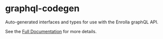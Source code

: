 # graphql-codegen

Auto-generated interfaces and types for use with the Enrolla graphQL API.

See the [Full Documentation](https://docs.enrolla.io) for more details.
